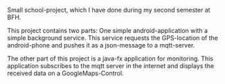 Small school-project, which I have done during my second semester at BFH.

This project contains two parts:
One simple android-application with a simple background service. This service requests the GPS-location of the android-phone and pushes it as a json-message to a mqtt-server.

The other part of this project is a java-fx application for monitoring. This application subscribes to the mqtt server in the internet and displays the received data on a GoogleMaps-Control. 
